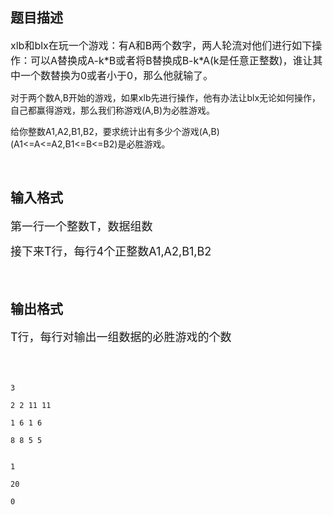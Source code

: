 ## 题目描述

<p><span style="font-size: medium">xlb和blx在玩一个游戏：有A和B两个数字，两人轮流对他们进行如下操作：可以A替换成A-k*B或者将B替换成B-k*A(k是任意正整数)，谁让其中一个数替换为0或者小于0，那么他就输了。<br>
   对于两个数A,B开始的游戏，如果xlb先进行操作，他有办法让blx无论如何操作，自己都赢得游戏，那么我们称游戏(A,B)为必胜游戏。<br>
   给你整数A1,A2,B1,B2，要求统计出有多少个游戏(A,B)(A1<=A<=A2,B1<=B<=B2)是必胜游戏。<br>
    <br></span></p>

## 输入格式

<p><font size="4">第一行一个整数T，数据组数<br>
   接下来T行，每行4个正整数A1,A2,B1,B2<br>
    <br></font></p>

## 输出格式

<p><font size="4">T行，每行对输出一组数据的必胜游戏的个数<br>
    <br></font></p>

```input1
3
2 2 11 11
1 6 1 6
8 8 5 5
```
```output1
1
20
0
```
